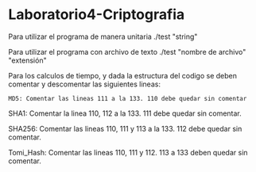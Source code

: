 # Laboratorio4-Criptografia

Para utilizar el programa de manera unitaria ./test "string"

Para utilizar el programa con archivo de texto ./test "nombre de archivo" "extensión"

Para los calculos de tiempo, y dada la estructura del codigo se deben comentar y descomentar las siguientes lineas:

	MD5: Comentar las lineas 111 a la 133. 110 debe quedar sin comentar
  
  SHA1:  Comentar la linea 110, 112 a la 133. 111 debe quedar sin comentar.
  
  SHA256: Comentar las lineas 110, 111 y 113 a la 133. 112 debe quedar sin comentar.
  
  Tomi_Hash: Comentar las lineas 110, 111 y 112.  113 a 133 deben quedar sin comentar.
